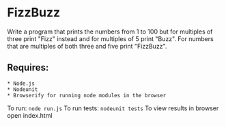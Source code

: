 # FizzBuzz
Write a program that prints the numbers from 1 to 100 but for multiples of three print "Fizz" instead and for multiples of 5 print "Buzz". For numbers that are multiples of both three and five print "FizzBuzz".

## Requires:
    * Node.js
    * Nodeunit
    * Browserify for running node modules in the browser

To run: `node run.js`
To run tests: `nodeunit tests`
To view results in browser open index.html
